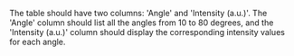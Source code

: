 The table should have two columns: 'Angle' and 'Intensity (a.u.)'. The 'Angle' column should list all the angles from 10 to 80 degrees, and the 'Intensity (a.u.)' column should display the corresponding intensity values for each angle.